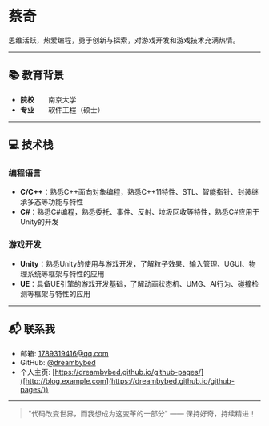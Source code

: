 # 蔡奇
  
思维活跃，热爱编程，勇于创新与探索，对游戏开发和游戏技术充满热情。

---

## 📚 教育背景

- **院校**  南京大学  
- **专业**  软件工程（硕士）  


---

## 💻 技术栈

### 编程语言
- **C/C++**：熟悉C++面向对象编程，熟悉C++11特性、STL、智能指针、封装继承多态等功能与特性
- **C#**：熟悉C#编程，熟悉委托、事件、反射、垃圾回收等特性，熟悉C#应用于Unity的开发

### 游戏开发
- **Unity**：熟悉Unity的使用与游戏开发，了解粒子效果、输入管理、UGUI、物理系统等框架与特性的应用
- **UE**：具备UE引擎的游戏开发基础，了解动画状态机、UMG、AI行为、碰撞检测等框架与特性的应用

---


## 📬 联系我

- 邮箱: [1789319416@qq.com](1789319416@qq.com)  
- GitHub: [@dreambybed](https://github.com/dreambybed)  
- 个人主页: [https://dreambybed.github.io/github-pages/]([http://blog.example.com](https://dreambybed.github.io/github-pages/))  

---

> "代码改变世界，而我想成为这变革的一部分" —— 保持好奇，持续精进！

